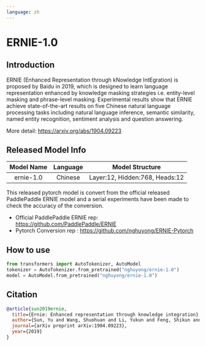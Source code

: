 ```yaml
---
language: zh
---
```


# ERNIE-1.0

## Introduction

ERNIE (Enhanced Representation through kNowledge IntEgration) is proposed by Baidu in 2019,
which is designed to learn language representation enhanced by knowledge masking strategies i.e. entity-level masking and phrase-level masking. 
Experimental results show that ERNIE achieve state-of-the-art results on five Chinese natural language processing tasks including natural language inference, 
semantic similarity, named entity recognition, sentiment analysis and question answering. 

More detail: https://arxiv.org/abs/1904.09223

## Released Model Info

|Model Name|Language|Model Structure|
|:---:|:---:|:---:|
|ernie-1.0| Chinese |Layer:12, Hidden:768, Heads:12|

This released pytorch model is convert from the official released PaddlePaddle ERNIE model and 
a serial experiments have been made to check the accuracy of the conversion.

- Official PaddlePaddle ERNIE rep: https://github.com/PaddlePaddle/ERNIE
- Pytorch Conversion rep :  https://github.com/nghuyong/ERNIE-Pytorch

## How to use
```Python
from transformers import AutoTokenizer, AutoModel
tokenizer = AutoTokenizer.from_pretrained("nghuyong/ernie-1.0")
model = AutoModel.from_pretrained("nghuyong/ernie-1.0")
```

## Citation

```bibtex
@article{sun2019ernie,
  title={Ernie: Enhanced representation through knowledge integration},
  author={Sun, Yu and Wang, Shuohuan and Li, Yukun and Feng, Shikun and Chen, Xuyi and Zhang, Han and Tian, Xin and Zhu, Danxiang and Tian, Hao and Wu, Hua},
  journal={arXiv preprint arXiv:1904.09223},
  year={2019}
}
```

 




